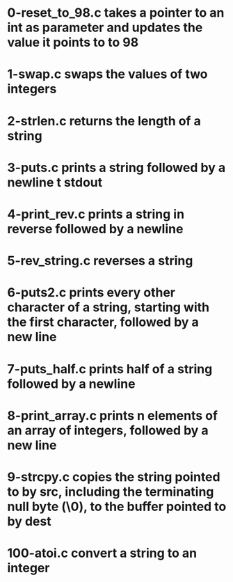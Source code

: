# 0-reset_to_98.c takes a pointer to an int as parameter and updates the value it points to to 98
# 1-swap.c swaps the values of two integers
# 2-strlen.c returns the length of a string
# 3-puts.c prints a string followed by a newline t stdout
# 4-print_rev.c prints a string in reverse followed by a newline
# 5-rev_string.c reverses a string
# 6-puts2.c prints every other character of a string, starting with the first character, followed by a new line
# 7-puts_half.c prints half of a string followed by a newline
# 8-print_array.c prints n elements of an array of integers, followed by a new line
# 9-strcpy.c  copies the string pointed to by src, including the terminating null byte (\0), to the buffer pointed to by dest
# 100-atoi.c convert a string to an integer
